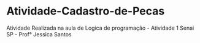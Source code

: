 # Atividade-Cadastro-de-Pecas

Atividade Realizada na aula de Logica de programação - Atividade 1
Senai SP - Prof° Jessica Santos
